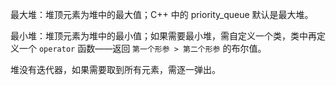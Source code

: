 最大堆：堆顶元素为堆中的最大值；C++ 中的 priority_queue 默认是最大堆。

最小堆：堆顶元素为堆中的最小值；如果需要最小堆，需自定义一个类，类中再定义一个 `operator` 函数——返回 `第一个形参 > 第二个形参` 的布尔值。

堆没有迭代器，如果需要取到所有元素，需逐一弹出。

